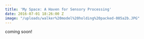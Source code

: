 ```yaml
---
title: 'My Space: A Haven for Sensory Processing'
date: 2016-07-01 18:26:00 Z
image: "/uploads/walker%20model%20holding%20packed-005a2b.JPG"
---
```


coming soon!